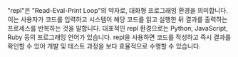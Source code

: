"repl"은 "Read-Eval-Print Loop"의 약자로, 대화형 프로그래밍 환경을 의미합니다. 이는 사용자가 코드를 입력하고 시스템이 해당 코드를 읽고 실행한 뒤 결과를 출력하는 프로세스를 반복하는 것을 말합니다. 대표적인 repl 환경으로는 Python, JavaScript, Ruby 등의 프로그래밍 언어가 있습니다. repl을 사용하면 코드를 작성하고 즉시 결과를 확인할 수 있어 개발 및 테스트 과정을 보다 효율적으로 수행할 수 있습니다.

